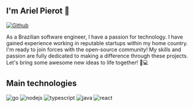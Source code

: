 ## I'm Ariel Pierot 👋

[![Github](https://img.shields.io/badge/GitHub-100000?style=for-the-badge&logo=github&logoColor=white)](https://github.com/arielpierot)

As a Brazilian software engineer, I have a passion for technology. I have gained experience working in reputable startups within my home country. I'm ready to join forces with the open-source community! My skills and passion are fully dedicated to making a difference through these projects. Let's bring some awesome new ideas to life together! 🚀💻


## Main technologies
<div style="display: inline_block">
<img alt="go" src="https://img.shields.io/badge/Go-00ADD8?style=for-the-badge&logo=go&logoColor=white">
<img alt="nodejs" src="https://img.shields.io/badge/Node.js-43853D?style=for-the-badge&logo=node.js&logoColor=white">
<img alt="typescript" src="https://img.shields.io/badge/TypeScript-007ACC?style=for-the-badge&logo=typescript&logoColor=white">
<img alt="java" src="https://img.shields.io/badge/Java-ED8B00?style=for-the-badge&logo=java&logoColor=white">
<img alt="react" src="https://img.shields.io/badge/React-20232A?style=for-the-badge&logo=react&logoColor=61DAFB">
</div>
